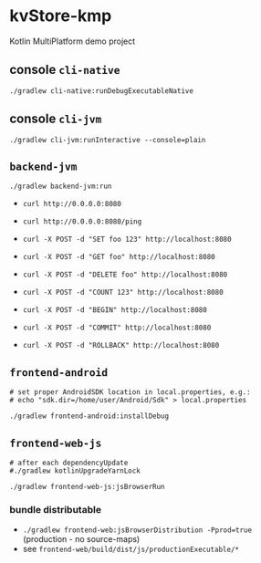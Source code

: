kvStore-kmp
===========

Kotlin MultiPlatform demo project


## console `cli-native`

```shell
./gradlew cli-native:runDebugExecutableNative
```


## console `cli-jvm`

```shell
./gradlew cli-jvm:runInteractive --console=plain
```


## `backend-jvm`

```shell
./gradlew backend-jvm:run
```

- `curl http://0.0.0.0:8080`
- `curl http://0.0.0.0:8080/ping`

- `curl -X POST -d "SET foo 123" http://localhost:8080`
- `curl -X POST -d "GET foo" http://localhost:8080`
- `curl -X POST -d "DELETE foo" http://localhost:8080`
- `curl -X POST -d "COUNT 123" http://localhost:8080`
- `curl -X POST -d "BEGIN" http://localhost:8080`
- `curl -X POST -d "COMMIT" http://localhost:8080`
- `curl -X POST -d "ROLLBACK" http://localhost:8080`


## `frontend-android`

```shell
# set proper AndroidSDK location in local.properties, e.g.:
# echo "sdk.dir=/home/user/Android/Sdk" > local.properties

./gradlew frontend-android:installDebug
```


## `frontend-web-js`

```shell
# after each dependencyUpdate
#./gradlew kotlinUpgradeYarnLock

./gradlew frontend-web-js:jsBrowserRun
```

### bundle distributable

- `./gradlew frontend-web:jsBrowserDistribution -Pprod=true` (production - no source-maps)
- see `frontend-web/build/dist/js/productionExecutable/*`
